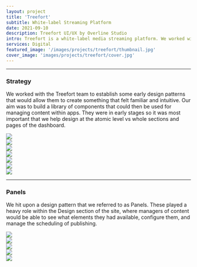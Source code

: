 ```yaml
---
layout: project
title: 'Treefort'
subtitle: White-label Streaming Platform
date: 2021-09-10
description: Treefort UI/UX by Overline Studio
intro: Treefort is a white-label media streaming platform. We worked with their product development team to establish a UI design system, as well as the dashboard to the content management system.
services: Digital
featured_image: '/images/projects/treefort/thumbnail.jpg'
cover_image: 'images/projects/treefort/cover.jpg'
---
```


<hr class="span-12" />

<div class="span-12 md-span-6">
    <h3 class="displayLarge">Strategy</h3>
</div>

<div class="span-12 md-span-6 md-start-7">
    <p>We worked with the Treefort team to establish some early design patterns that would allow them to create something that felt familiar and intuitive. Our aim was to build a library of components that could then be used for managing content within apps. They were in early stages so it was most important that we help design at the atomic level vs whole sections and pages of the dashboard.</p>
</div>

<div class="span-12 pt1 lg-pt2">
    <img src="{{ '/images/projects/treefort/ia.jpg' | relative_url }}" />
</div>

<div class="span-6 pt1 lg-pt2">
    <img src="{{ '/images/projects/treefort/type.jpg' | relative_url }}" />
</div>
<div class="span-6 start-7 pt1 lg-pt2">
    <img src="{{ '/images/projects/treefort/colors.jpg' | relative_url }}" />
</div>

<div class="span-6 pt1 lg-pt2">
    <img src="{{ '/images/projects/treefort/icons.jpg' | relative_url }}" />
</div>
<div class="span-6 start-7 pt1 lg-pt2">
    <img src="{{ '/images/projects/treefort/buttons.jpg' | relative_url }}" />
</div>

<div class="span-12 pt1 lg-pt2">
    <img src="{{ '/images/projects/treefort/onboarding.jpg' | relative_url }}" />
</div>

<div class="span-12 pt1 lg-pt2 mb10">
    <img src="{{ '/images/projects/treefort/content-empty.jpg' | relative_url }}" />
</div>

<hr class="span-12" />

<div class="span-12 sm-span-6">
    <h3 class="displayLarge">Panels</h3>
</div>

<div class="span-12 sm-span-6 sm-start-7 mt0">
    <p>We hit upon a design pattern that we referred to as Panels. These played a heavy role within the Design section of the site, where managers of content would be able to see what elements they had available, configure them, and manage the scheduling of publishing.</p>
</div>

<div class="span-12 pt1 lg-pt2">
    <img src="{{ '/images/projects/treefort/style-ui.jpg' | relative_url }}" />
</div>

<div class="span-12 pt1 lg-pt2">
    <img src="{{ '/images/projects/treefort/style-panels.jpg' | relative_url }}" />
</div>


<div class="span-12 pt1 lg-pt2">
    <img src="{{ '/images/projects/treefort/pages-panels.jpg' | relative_url }}" />
</div>

<div class="span-12 pt1 lg-pt2">
    <img src="{{ '/images/projects/treefort/pages-ui.jpg' | relative_url }}" />
</div>

<div class="span-12 pt1 lg-pt2">
    <img src="{{ '/images/projects/treefort/slider-panels.jpg' | relative_url }}" />
</div>